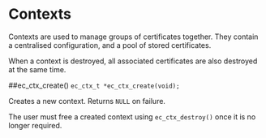 # Contexts
Contexts are used to manage groups of certificates together. They contain a centralised configuration, and a pool of stored certificates.

When a context is destroyed, all associated certificates are also destroyed at the same time.

##ec_ctx_create()
`ec_ctx_t *ec_ctx_create(void);`

Creates a new context. Returns `NULL` on failure.

The user must free a created context using `ec_ctx_destroy()` once it is no longer required.